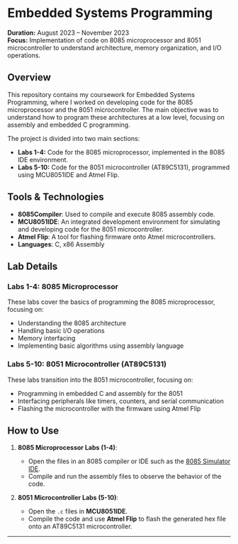 # Embedded Systems Programming

**Duration:** August 2023 – November 2023  
**Focus:** Implementation of code on 8085 microprocessor and 8051 microcontroller to understand architecture, memory organization, and I/O operations.

## Overview
This repository contains my coursework for Embedded Systems Programming, where I worked on developing code for the 8085 microprocessor and the 8051 microcontroller. The main objective was to understand how to program these architectures at a low level, focusing on assembly and embedded C programming. 

The project is divided into two main sections:
- **Labs 1-4:** Code for the 8085 microprocessor, implemented in the 8085 IDE environment.
- **Labs 5-10:** Code for the 8051 microcontroller (AT89C5131), programmed using MCU8051IDE and Atmel Flip.

## Tools & Technologies
- **8085Compiler**: Used to compile and execute 8085 assembly code.
- **MCU8051IDE**: An integrated development environment for simulating and developing code for the 8051 microcontroller.
- **Atmel Flip**: A tool for flashing firmware onto Atmel microcontrollers.
- **Languages**: C, x86 Assembly

## Lab Details

### Labs 1-4: 8085 Microprocessor
These labs cover the basics of programming the 8085 microprocessor, focusing on:
- Understanding the 8085 architecture
- Handling basic I/O operations
- Memory interfacing
- Implementing basic algorithms using assembly language

### Labs 5-10: 8051 Microcontroller (AT89C5131)
These labs transition into the 8051 microcontroller, focusing on:
- Programming in embedded C and assembly for the 8051
- Interfacing peripherals like timers, counters, and serial communication
- Flashing the microcontroller with the firmware using Atmel Flip

## How to Use

1. **8085 Microprocessor Labs (1-4)**:
   - Open the files in an 8085 compiler or IDE such as the [8085 Simulator IDE](https://github.com/8085simulator/8085simulator/raw/master/dist/8085Compiler.jar).
   - Compile and run the assembly files to observe the behavior of the code.

2. **8051 Microcontroller Labs (5-10)**:
   - Open the `.c` files in **MCU8051IDE**.
   - Compile the code and use **Atmel Flip** to flash the generated hex file onto an AT89C5131 microcontroller.

---

